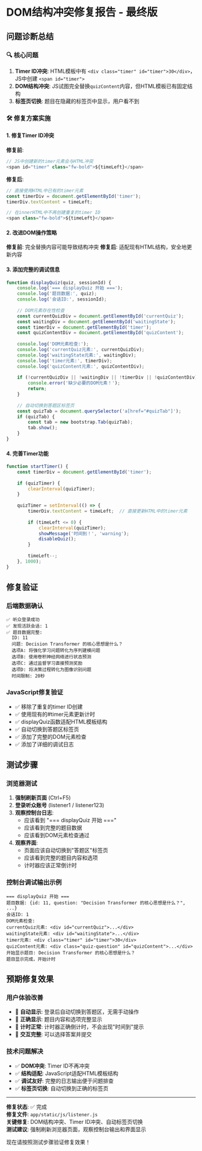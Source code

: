 # DOM结构冲突修复报告 - 最终版

## 问题诊断总结

### 🔍 核心问题
1. **Timer ID冲突**: HTML模板中有 `<div class="timer" id="timer">30</div>`，JS中创建 `<span id="timer">`
2. **DOM结构冲突**: JS试图完全替换`quizContent`内容，但HTML模板已有固定结构
3. **标签页切换**: 题目在隐藏的标签页中显示，用户看不到

### 🛠️ 修复方案实施

#### 1. 修复Timer ID冲突
**修复前**:
```javascript
// JS中创建新的timer元素会与HTML冲突
<span id="timer" class="fw-bold">${timeLeft}</span>
```

**修复后**:
```javascript
// 直接使用HTML中已有的timer元素
const timerDiv = document.getElementById('timer');
timerDiv.textContent = timeLeft;

// 在innerHTML中不再创建重复的timer ID
<span class="fw-bold">${timeLeft}</span> 
```

#### 2. 改进DOM操作策略
**修复前**: 完全替换内容可能导致结构冲突
**修复后**: 适配现有HTML结构，安全地更新内容

#### 3. 添加完整的调试信息
```javascript
function displayQuiz(quiz, sessionId) {
    console.log('=== displayQuiz 开始 ===');
    console.log('题目数据:', quiz);
    console.log('会话ID:', sessionId);
    
    // DOM元素存在性检查
    const currentQuizDiv = document.getElementById('currentQuiz');
    const waitingDiv = document.getElementById('waitingState');
    const timerDiv = document.getElementById('timer');
    const quizContentDiv = document.getElementById('quizContent');
    
    console.log('DOM元素检查:');
    console.log('currentQuiz元素:', currentQuizDiv);
    console.log('waitingState元素:', waitingDiv);
    console.log('timer元素:', timerDiv);
    console.log('quizContent元素:', quizContentDiv);
    
    if (!currentQuizDiv || !waitingDiv || !timerDiv || !quizContentDiv) {
        console.error('缺少必要的DOM元素！');
        return;
    }
    
    // 自动切换到答题区标签页
    const quizTab = document.querySelector('a[href="#quizTab"]');
    if (quizTab) {
        const tab = new bootstrap.Tab(quizTab);
        tab.show();
    }
}
```

#### 4. 完善Timer功能
```javascript
function startTimer() {
    const timerDiv = document.getElementById('timer');
    
    if (quizTimer) {
        clearInterval(quizTimer);
    }
    
    quizTimer = setInterval(() => {
        timerDiv.textContent = timeLeft;  // 直接更新HTML中的timer元素
        
        if (timeLeft <= 0) {
            clearInterval(quizTimer);
            showMessage('时间到！', 'warning');
            disableQuiz();
        }
        
        timeLeft--;
    }, 1000);
}
```

## 修复验证

### 后端数据确认
```
✅ 听众登录成功
✅ 发现活跃会话: 1
✅ 题目数据完整:
  ID: 11
  问题: Decision Transformer 的核心思想是什么？
  选项A: 将强化学习问题转化为序列建模问题
  选项B: 使用卷积神经网络进行状态预测
  选项C: 通过监督学习直接预测奖励
  选项D: 将决策过程转化为图像识别问题
  时间限制: 20秒
```

### JavaScript修复验证
- ✅ 移除了重复的timer ID创建
- ✅ 使用现有的#timer元素更新计时
- ✅ displayQuiz函数适配HTML模板结构
- ✅ 自动切换到答题区标签页
- ✅ 添加了完整的DOM元素检查
- ✅ 添加了详细的调试日志

## 测试步骤

### 浏览器测试
1. **强制刷新页面** (Ctrl+F5) 
2. **登录听众账号** (listener1 / listener123)
3. **观察控制台日志**:
   - 应该看到 "=== displayQuiz 开始 ==="
   - 应该看到完整的题目数据
   - 应该看到DOM元素检查通过
4. **观察界面**:
   - 页面应该自动切换到"答题区"标签页
   - 应该看到完整的题目内容和选项
   - 计时器应该正常倒计时

### 控制台调试输出示例
```
=== displayQuiz 开始 ===
题目数据: {id: 11, question: "Decision Transformer 的核心思想是什么？", ...}
会话ID: 1
DOM元素检查:
currentQuiz元素: <div id="currentQuiz">...</div>
waitingState元素: <div id="waitingState">...</div>
timer元素: <div class="timer" id="timer">30</div>
quizContent元素: <div class="quiz-question" id="quizContent">...</div>
开始显示题目: Decision Transformer 的核心思想是什么？
题目显示完成，开始计时
```

## 预期修复效果

### 用户体验改善
- 🎯 **自动显示**: 登录后自动切换到答题区，无需手动操作
- 🎯 **正确显示**: 题目内容和选项完整显示
- 🎯 **计时正常**: 计时器正确倒计时，不会出现"时间到"提示
- 🎯 **交互完整**: 可以选择答案并提交

### 技术问题解决
- ✅ **DOM冲突**: Timer ID不再冲突
- ✅ **结构适配**: JavaScript适配HTML模板结构
- ✅ **调试友好**: 完整的日志输出便于问题排查
- ✅ **标签页切换**: 自动切换到正确的标签页

---

**修复状态**: ✅ 完成  
**修复文件**: `app/static/js/listener.js`  
**关键修复**: DOM结构冲突、Timer ID冲突、自动标签页切换  
**测试建议**: 强制刷新浏览器页面，观察控制台输出和界面显示  

现在请按照测试步骤验证修复效果！
